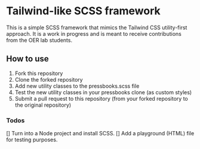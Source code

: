 # Tailwind-like SCSS framework

This is a simple SCSS framework that mimics the Tailwind CSS utility-first approach.
It is a work in progress and is meant to receive contributions from the OER lab students.

## How to use

1. Fork this repository
2. Clone the forked repository
3. Add new utility classes to the pressbooks.scss file
4. Test the new utility classes in your pressbooks clone (as custom styles)
5. Submit a pull request to this repository
   (from your forked repository to the original repository)

### Todos

[] Turn into a Node project and install SCSS.
[] Add a playground (HTML) file for testing purposes.
